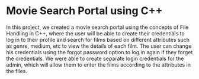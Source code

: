 # Movie Search Portal using C++
In this project, we created a movie search portal using the concepts of File Handling in C++, where the user will be able to create their credentials to log in to their profile and search for films based on different attributes such as genre, medium, etc to view the details of each film. The user can change his credentials using the forgot password option to log in again if they forget the credentials.
We were able to create separate login credentials for the admin, which will allow them to enter the films according to the attributes in the files. 
